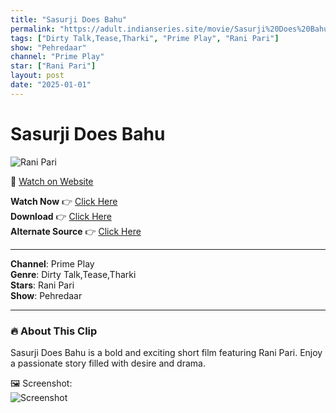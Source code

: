 ```yaml
---
title: "Sasurji Does Bahu"
permalink: "https://adult.indianseries.site/movie/Sasurji%20Does%20Bahu"
tags: ["Dirty Talk,Tease,Tharki", "Prime Play", "Rani Pari"]
show: "Pehredaar"
channel: "Prime Play"
star: ["Rani Pari"]
layout: post
date: "2025-01-01"
---
```


# Sasurji Does Bahu

![Rani Pari](https://shorts.desisins.com/wp-content/uploads/2023/09/Pehredaar-Rani-Pari-PrimePlay-DesiSins.com_.jpg)

🔗 [Watch on Website](https://adult.indianseries.site/movie/Sasurji%20Does%20Bahu)

**Watch Now** 👉 [Click Here](https://adult.indianseries.site/movie/Sasurji%20Does%20Bahu)  
**Download** 👉 [Click Here](https://adult.indianseries.site/movie/Sasurji%20Does%20Bahu)  
**Alternate Source** 👉 [Click Here](https://adult.indianseries.site/movie/Sasurji%20Does%20Bahu)

---

**Channel**: Prime Play  
**Genre**: Dirty Talk,Tease,Tharki  
**Stars**: Rani Pari  
**Show**: Pehredaar

---

### 🔥 About This Clip

Sasurji Does Bahu is a bold and exciting short film featuring Rani Pari. Enjoy a passionate story filled with desire and drama.
 
🖼️ Screenshot:  
![Screenshot](https://shorts.desisins.com/wp-content/uploads/2023/09/Pehredaar-Rani-Pari-PrimePlay-DesiSins.com_.jpg)

